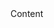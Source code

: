 <Drawer backdrop={true/false} activateClickOutside={true/false} class={offsetClass} drawerStatus={drawerStatusBackdrop} closeDrawer={closeDrawerBackdrop}>
Content
</Drawer>
